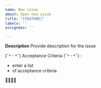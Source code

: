 ```yaml
---
name: New issue
about: Open new issue
title: "[FEATURE]"
labels: ''
assignees: ''

---
```


**Description**
Provide description for the issue

(˶˃ ᵕ ˂˶) Acceptance Criteria (˶˃ ᵕ ˂˶) :
- enter a list
- of acceptance criteria

🏳️‍🌈🫵🤨
